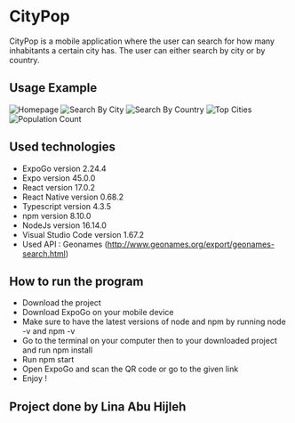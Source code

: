 # CityPop

CityPop is a mobile application where the user can search for how many inhabitants a certain city has. The user can either search by city or by country.

## Usage Example

![Homepage](url "homepage.jpg")
![Search By City](url "Title")
![Search By Country](url "Title")
![Top Cities](url "Title")
![Population Count](url "Title")

## Used technologies

- ExpoGo version 2.24.4
- Expo version 45.0.0
- React version 17.0.2
- React Native version 0.68.2
- Typescript version 4.3.5
- npm version 8.10.0
- NodeJs version 16.14.0
- Visual Studio Code version 1.67.2
- Used API : Geonames (http://www.geonames.org/export/geonames-search.html)

## How to run the program

- Download the project
- Download ExpoGo on your mobile device
- Make sure to have the latest versions of node and npm by running node -v and npm -v
- Go to the terminal on your computer then to your downloaded project and run npm install
- Run npm start
- Open ExpoGo and scan the QR code or go to the given link
- Enjoy !

## Project done by Lina Abu Hijleh
 

